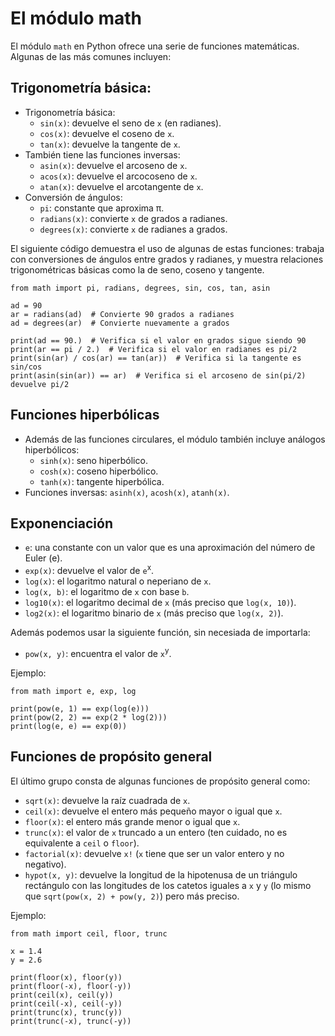 # El módulo math

El módulo `math` en Python ofrece una serie de funciones matemáticas. Algunas de las más comunes incluyen:

## Trigonometría básica:

* Trigonometría básica:
    * `sin(x)`: devuelve el seno de `x` (en radianes).
    * `cos(x)`: devuelve el coseno de `x`.
    * `tan(x)`: devuelve la tangente de `x`.
* También tiene las funciones inversas:
    * `asin(x)`: devuelve el arcoseno de `x`.
    * `acos(x)`: devuelve el arcocoseno de `x`.
    * `atan(x)`: devuelve el arcotangente de `x`.
* Conversión de ángulos:
    * `pi`: constante que aproxima π.
    * `radians(x)`: convierte `x` de grados a radianes.
    * `degrees(x)`: convierte `x` de radianes a grados.

El siguiente código demuestra el uso de algunas de estas funciones: trabaja con conversiones de ángulos entre grados y radianes, y muestra relaciones trigonométricas básicas como la de seno, coseno y tangente.

```
from math import pi, radians, degrees, sin, cos, tan, asin

ad = 90
ar = radians(ad)  # Convierte 90 grados a radianes
ad = degrees(ar)  # Convierte nuevamente a grados

print(ad == 90.)  # Verifica si el valor en grados sigue siendo 90
print(ar == pi / 2.)  # Verifica si el valor en radianes es pi/2
print(sin(ar) / cos(ar) == tan(ar))  # Verifica si la tangente es sin/cos
print(asin(sin(ar)) == ar)  # Verifica si el arcoseno de sin(pi/2) devuelve pi/2
```

## Funciones hiperbólicas

* Además de las funciones circulares, el módulo también incluye análogos hiperbólicos:
    * `sinh(x)`: seno hiperbólico.
    * `cosh(x)`: coseno hiperbólico.
    * `tanh(x)`: tangente hiperbólica.
* Funciones inversas: `asinh(x)`, `acosh(x)`, `atanh(x)`.

## Exponenciación

* `e`: una constante con un valor que es una aproximación del número de Euler (e).
* `exp(x)`: devuelve el valor de `e`<sup>x</sup>.
* `log(x)`: el logaritmo natural o neperiano de `x`.
* `log(x, b)`: el logaritmo de `x` con base `b`.
* `log10(x)`: el logaritmo decimal de `x` (más preciso que `log(x, 10)`).
* `log2(x)`: el logaritmo binario de `x` (más preciso que `log(x, 2)`).

Además podemos usar la siguiente función, sin necesiada de importarla:

* `pow(x, y)`: encuentra el valor de `x`<sup>y</sup>.

Ejemplo:
```
from math import e, exp, log

print(pow(e, 1) == exp(log(e)))
print(pow(2, 2) == exp(2 * log(2)))
print(log(e, e) == exp(0))
```

## Funciones de propósito general

El último grupo consta de algunas funciones de propósito general como:

* `sqrt(x)`: devuelve la raíz cuadrada de `x`.
* `ceil(x)`: devuelve el entero más pequeño mayor o igual que `x`.
* `floor(x)`: el entero más grande menor o igual que `x`.
* `trunc(x)`: el valor de `x` truncado a un entero (ten cuidado, no es equivalente a `ceil` o `floor`).
* `factorial(x)`: devuelve `x!` (`x` tiene que ser un valor entero y no negativo).
* `hypot(x, y)`: devuelve la longitud de la hipotenusa de un triángulo rectángulo con las longitudes de los catetos iguales a `x` y `y` (lo mismo que `sqrt(pow(x, 2) + pow(y, 2)`) pero más preciso.

Ejemplo:
```
from math import ceil, floor, trunc

x = 1.4
y = 2.6

print(floor(x), floor(y))
print(floor(-x), floor(-y))
print(ceil(x), ceil(y))
print(ceil(-x), ceil(-y))
print(trunc(x), trunc(y))
print(trunc(-x), trunc(-y))
```